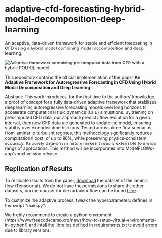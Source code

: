 # adaptive-cfd-forecasting-hybrid-modal-decomposition-deep-learning
An adaptive, data-driven framework for stable and efficient forecasting in CFD using a hybrid model combining modal decomposition and deep learning.

![Adaptive framework combining precomputed data from CFD with a hybrid POD-DL model.](https://github.com/user-attachments/assets/302acc9d-087a-4299-a066-3396aeaa5912)

This repository contains the official implementation of the paper **An Adaptive Framework for Autoregressive Forecasting in CFD Using Hybrid Modal Decomposition and Deep Learning**.

Abstract:
This work introduces, for the first time to the authors’ knowledge, a proof of concept for a fully data‑driven adaptive framework that stabilizes deep learning autoregressive forecasting models over long horizons to accelerate computational fluid dynamics (CFD) simulations. By training on precomputed CFD data, our approach predicts flow evolution for a given interval, then new CFD data are generated to update the model, ensuring stability over extended time horizons. Tested across three flow scenarios, from laminar to turbulent regimes, this methodology significantly reduces computational cost, of up to $80\%$, while preserving physics‐consistent accuracy. Its purely data‑driven nature makes it readily extensible to a wide range of applications. This method will be incorporated into ModelFLOWs-app’s next version release.

## Replication of Results
To replicate results from the paper, [download](https://drive.google.com/drive/folders/1_MkWVuWWoE3hGKPT0FbCba234KJ06kQo) the dataset of the laminar flow (Tensor.mat). We do not have the permissions to share the other datasets, but the dataset for the turbulent flow can be found [here](https://github.com/mendezVKI/MODULO/tree/master/download_all_data_exercises).

To custimize the adaptive process, tweak the hyperparameters defined in the script "main.py".

We highly recommend to create a python enviroment (https://www.freecodecamp.org/news/how-to-setup-virtual-environments-in-python/) and intall the libraries defined in requirements.txt to avoid errors due to library versions.
